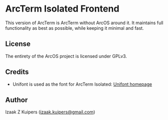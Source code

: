 # ArcTerm Isolated Frontend

This version of ArcTerm is ArcTerm without ArcOS around it. It maintains full functionality as best as possible, while keeping it minimal and fast.

## License

The entirety of the ArcOS project is licensed under GPLv3.

## Credits

- Unifont is used as the font for ArcTerm Isolated: [Unifont homepage](http://unifoundry.com/unifont/index.html)

## Author

Izaak Z Kuipers ([izaak.kuipers@gmail.com](mailto:izaak.kuipers@gmail.com))
